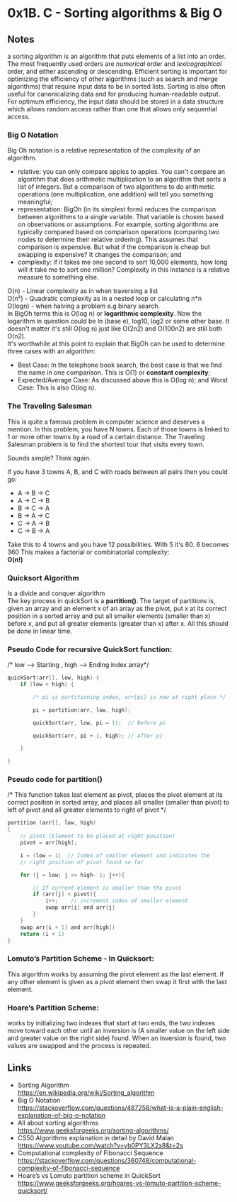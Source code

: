 # 0x1B. C - Sorting algorithms & Big O

## Notes
a sorting algorithm is an algorithm that puts elements of a list into an order.  
The most frequently used orders are *numerical* order and *lexicographical* order, and either ascending or descending. Efficient sorting is important for optimizing the efficiency of other algorithms (such as search and merge algorithms) that require input data to be in sorted lists. Sorting is also often useful for canonicalizing data and for producing human-readable output.  
For optimum efficiency, the input data should be stored in a data structure which allows random access rather than one that allows only sequential access.  
### Big O Notation
Big Oh notation is a relative representation of the complexity of an algorithm.  
+ relative: you can only compare apples to apples. You can't compare an algorithm that does arithmetic multiplication to an algorithm that sorts a list of integers. But a comparison of two algorithms to do arithmetic operations (one multiplication, one addition) will tell you something meaningful;
+ representation: BigOh (in its simplest form) reduces the comparison between algorithms to a single variable. That variable is chosen based on observations or assumptions. For example, sorting algorithms are typically compared based on comparison operations (comparing two nodes to determine their relative ordering). This assumes that comparison is expensive. But what if the comparison is cheap but swapping is expensive? It changes the comparison; and 
+ complexity: if it takes me one second to sort 10,000 elements, how long will it take me to sort one million? Complexity in this instance is a relative measure to something else.

O(n) - Linear complexity as in when traversing a list  
O(n²) - Quadratic complexity as in a nested loop or calculating n*n  
O(logn) - when halving a problem e.g binary search.   
    In BigOh terms this is O(log n) or **logarithmic complexity**. Now the logarithm in question could be ln (base e), log10, log2 or some other base. It doesn't matter it's still O(log n) just like O(2n2) and O(100n2) are still both O(n2).  
It's worthwhile at this point to explain that BigOh can be used to determine three cases with an algorithm:  
+ Best Case: In the telephone book search, the best case is that we find the name in one comparison. This is O(1) or **constant complexity**;  
+ Expected/Average Case: As discussed above this is O(log n); and
Worst Case: This is also O(log n).
### The Traveling Salesman
This is quite a famous problem in computer science and deserves a mention. In this problem, you have N towns. Each of those towns is linked to 1 or more other towns by a road of a certain distance. The Traveling Salesman problem is to find the shortest tour that visits every town.

Sounds simple? Think again.  

If you have 3 towns A, B, and C with roads between all pairs then you could go:  

+ A → B → C
+ A → C → B
+ B → C → A
+ B → A → C
+ C → A → B
+ C → B → A

Take this to 4 towns and you have 12 possibilities.
With 5 it's 60.
6 becomes 360
This makes a factorial or combinatorial complexity:   
**O(n!)**  

### Quicksort Algorithm
Is a divide and conquer algorithm  
The key process in quickSort is a **partition()**. The target of partitions is, given an array and an element x of an array as the pivot, put x at its correct position in a sorted array and put all smaller elements (smaller than x) before x, and put all greater elements (greater than x) after x. All this should be done in linear time.  

### Pseudo Code for recursive QuickSort function:
/* low  –> Starting ,  high  –> Ending index array*/ 
```c
quickSort(arr[], low, high) {  
    if (low < high) {  

        /* pi is partitioning index, arr[pi] is now at right place */  

        pi = partition(arr, low, high);  

        quickSort(arr, low, pi – 1);  // Before pi    

        quickSort(arr, pi + 1, high); // After pi

    }

}
```

### Pseudo code for partition()  

/* This function takes last element as pivot, places the pivot element at its correct position in sorted array, and places all smaller (smaller than pivot) to left of pivot and all greater elements to right of pivot */

```c
partition (arr[], low, high)
{
    // pivot (Element to be placed at right position)
    pivot = arr[high];  

    i = (low – 1)  // Index of smaller element and indicates the 
    // right position of pivot found so far

    for (j = low; j <= high- 1; j++){

        // If current element is smaller than the pivot
        if (arr[j] < pivot){
            i++;    // increment index of smaller element
            swap arr[i] and arr[j]
        }
    }
    swap arr[i + 1] and arr[high])
    return (i + 1)
}
```
### Lomuto’s Partition Scheme - In Quicksort:

This algorithm works by assuming the pivot element as the last element. If any other element is given as a pivot element then swap it first with the last element. 

### Hoare’s Partition Scheme:
works by initializing two indexes that start at two ends, the two indexes move toward each other until an inversion is (A smaller value on the left side and greater value on the right side) found. When an inversion is found, two values are swapped and the process is repeated.


## Links
+ Sorting Algorithm  
https://en.wikipedia.org/wiki/Sorting_algorithm  
+ Big O Notation  
https://stackoverflow.com/questions/487258/what-is-a-plain-english-explanation-of-big-o-notation  
+ All about sorting algorithms  
https://www.geeksforgeeks.org/sorting-algorithms/  
+ CS50 Algorithms explanation in detail by David Malan  
https://www.youtube.com/watch?v=yb0PY3LX2x8&t=2s  
+ Computational complexity of Fibonacci Sequence
https://stackoverflow.com/questions/360748/computational-complexity-of-fibonacci-sequence  
+ Hoare’s vs Lomuto partition scheme in QuickSort
https://www.geeksforgeeks.org/hoares-vs-lomuto-partition-scheme-quicksort/  